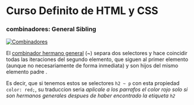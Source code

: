 # Curso Definito de HTML y CSS

### combinadores: General Sibling

[![Combinadores](https://static.platzi.com/media/user_upload/Captura%20de%20pantalla%20%2864%29-d9e9849d-5ced-4933-b653-eb9e6113f124.jpg "Combinadores")](https://static.platzi.com/media/user_upload/Captura%20de%20pantalla%20%2864%29-d9e9849d-5ced-4933-b653-eb9e6113f124.jpg "Combinadores")

El [combinador hermano general](https://developer.mozilla.org/en-US/docs/Web/CSS/General_sibling_combinator "combinador hermano general") (~) separa dos selectores y hace coincidir todas las iteraciones del segundo elemento, que siguen al primer elemento (aunque no necesariamente de forma inmediata) y son hijos del mismo elemento padre .

Es decir, que si tenemos estos se selectores `h2 ~ p` con esta propiedad `color: red;`, su traduccion seria *aplicale a los parrafos el color rojo solo si son hermanos generales despues de haber encontrado la etiqueta `h2`*